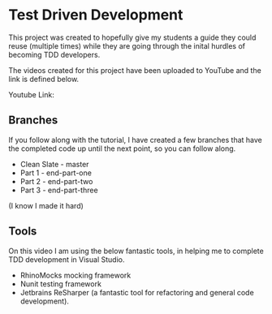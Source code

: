 Test Driven Development 
=======================

This project was created to hopefully give my students a guide they could reuse (multiple times) while they are going through the inital hurdles of becoming TDD developers.   

The videos created for this project have been uploaded to YouTube and the link is defined below.   

Youtube Link: 

Branches
------------------------

If you follow along with the tutorial, I have created a few branches that have the completed code up until the next point, so you can follow along.  

* Clean Slate - master  
* Part 1 - end-part-one  
* Part 2 - end-part-two  
* Part 3 - end-part-three  

(I know I made it hard)  

Tools
------------------------

On this video I am using the below fantastic tools, in helping me to complete TDD development in Visual Studio.  

* RhinoMocks mocking framework
* Nunit testing framework
* Jetbrains ReSharper (a fantastic tool for refactoring and general code development). 

